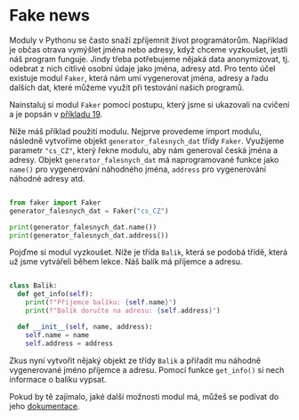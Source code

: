 # Fake news

Moduly v Pythonu se často snaží zpříjemnit život programátorům. Například je občas otrava vymýšlet jména nebo adresy, když chceme vyzkoušet, jestli náš program funguje. Jindy třeba potřebujeme nějaká data anonymizovat, tj. odebrat z nich citlivé osobní údaje jako jména, adresy atd. Pro tento účel existuje modul `Faker`, která nám umí vygenerovat jména, adresy a řadu dalších dat, které můžeme využít při testování našich programů.

Nainstaluj si modul `Faker` pomocí postupu, který jsme si ukazovali na cvičení a je popsán v [příkladu 19](priklad19.md).

Níže máš příklad použití modulu. Nejprve provedeme import modulu, následně vytvoříme objekt `generator_falesnych_dat` třídy `Faker`. Využijeme parametr `"cs_CZ"`, který řekne modulu, aby nám generoval česká jména a adresy. Objekt `generator_falesnych_dat` má naprogramované funkce jako `name()` pro vygenerování náhodného jména, `address` pro vygenerování náhodné adresy atd.

```python

from faker import Faker
generator_falesnych_dat = Faker("cs_CZ")

print(generator_falesnych_dat.name())
print(generator_falesnych_dat.address())

```

Pojďme si modul vyzkoušet. Níže je třída `Balik`, která se podobá třídě, která už jsme vytvářeli během lekce. Náš balík má příjemce a adresu.

```python

class Balik:
  def get_info(self):
    print(f"Příjemce balíku: {self.name}")
    print(f"Balík doručte na adresu: {self.address}")

  def __init__(self, name, address):
    self.name = name
    self.address = address

```

Zkus nyní vytvořit nějaký objekt ze třídy `Balik` a přiřadit mu náhodně vygenerované jméno příjemce a adresu. Pomocí funkce `get_info()` si nech informace o balíku vypsat.

Pokud by tě zajímalo, jaké další možnosti modul má, můžeš se podívat do jeho [dokumentace](https://faker.readthedocs.io/en/master/index.html).
